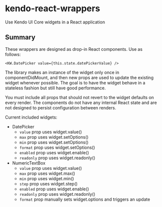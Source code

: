 # kendo-react-wrappers
Use Kendo UI Core widgets in a React application

## Summary
These wrappers are designed as drop-in React components. Use as follows:

    <KW.DatePicker value={this.state.datePickerValue} />

The library makes an instance of the widget only once in componentDidMount, and then new props are used to update the existing widget whenever possible. 
The goal is to have the widget behave in a stateless fashion but still have good performance.

You must include all props that should not revert to the widget defaults on every render. The components do not have any internal React state and are not designed to persist configuration between renders.

Current included widgets:

- DatePicker
  - `value` prop uses widget.value()
  - `max` prop uses widget.setOptions()
  - `min` prop uses widget.setOptions()
  - `format` prop uses widget.setOptions()
  - `enabled` prop uses widget.enable()
  - `readonly` prop uses widget.readonly()
- NumericTextBox
  - `value` prop uses widget.value()
  - `max` prop uses widget.max()
  - `min` prop uses widget.min()
  - `step` prop uses widget.step()
  - `enabled` prop uses widget.enable()
  - `readonly` prop uses widget.readonly()
  - `format` prop manually sets widget.options and triggers an update

